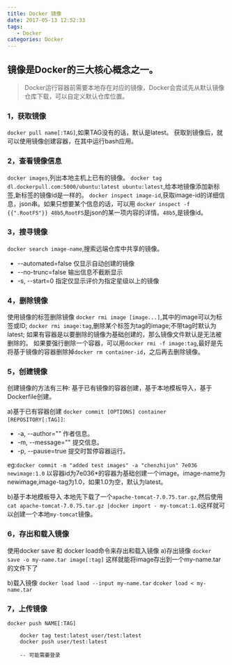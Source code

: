 ```yaml
---
title: Docker 镜像 
date: 2017-05-13 12:52:33
tags:
   - Docker
categories: Docker
---
```


## 镜像是Docker的三大核心概念之一。

> Docker运行容器前需要本地存在对应的镜像，Docker会尝试先从默认镜像仓库下载，可以自定义默认仓库位置。

### 1，获取镜像
`docker pull name[:TAG]`,如果TAG没有的话，默认是latest。
获取到镜像后，就可以使用镜像创建容器，在其中运行bash应用。

### 2，查看镜像信息
`docker images`,列出本地主机上已有的镜像。
`docker tag dl.dockerpull.com:5000/ubuntu:latest ubuntu:latest`,给本地镜像添加新标签,新标签的镜像id是一样的。 
`docker inspect image-id`,获取image-id的详细信息，json串。如果只想要某个信息的话，可以用
`docker inspect -f {{".RootFS"}} 48b5`,`RootFS`是json的某一项内容的详情。`48b5`,是镜像id。
<!--more-->
### 3，搜寻镜像
`docker search image-name`,搜索远端仓库中共享的镜像。
* --automated=false 仅显示自动创建的镜像
* --no-trunc=false 输出信息不截断显示
* -s, --start=0 指定仅显示评价为指定星级以上的镜像

### 4，删除镜像
使用镜像的标签删除镜像
`docker rmi image [image...]`,其中的image可以为标签或ID;
`docker rmi image:tag`,删除某个标签为tag的image;不带tag时默认为latest;
如果有容器是以要删除的镜像为基础创建的，那么镜像文件默认是无法被删除的。
如果要强行删除一个容器，可以用`docker rmi -f image:tag`,最好是先将基于镜像的容器删除掉`docker rm container-id`，之后再去删除镜像。

### 5，创建镜像
创建镜像的方法有三种: 基于已有镜像的容器创建，基于本地模板导入，基于Dockerfile创建。

a)基于已有容器创建
`docker commit [OPTIONS] container [REPOSITORY[:TAG]]`:
* -a, --author="" 作者信息。
* -m, --message="" 提交信息。
* -p, --pause=true 提交时暂停容器运行。

eg:`docker commit -m "added test images" -a "chenzhijun" 7e036 newimage:1.0` 以容器id为7e036*的容器为基础创建一个image。image-name为newimage,image-tag为1.0，如果1.0为空，默认为latest。

b)基于本地模板导入
本地先下载了一个`apache-tomcat-7.0.75.tar.gz`,然后使用`cat apache-tomcat-7.0.75.tar.gz |docker import - my-tomcat:1.0`这样就可以创建一个本地`my-tomcat`镜像。

### 6，存出和载入镜像
使用docker save 和 docker load命令来存出和载入镜像
a)存出镜像
`docker save -o my-name.tar image[:tag]`
这样就能将image存出到一个my-name.tar的文件下了

b)载入镜像
`docker load laod --input my-name.tar`
`dcoker load < my-name.tar`

### 7，上传镜像
`docker push NAME[:TAG]`
```
	docker tag test:latest user/test:latest
	docker push user/test:latest

	-- 可能需要登录
```




